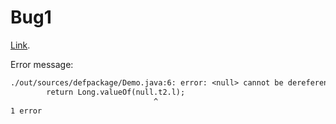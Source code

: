 # Bug1


[Link](https://github.com/skylot/jadx/issues/1828).

Error message:

``` txt
./out/sources/defpackage/Demo.java:6: error: <null> cannot be dereferenced
        return Long.valueOf(null.t2.l);
                                ^
1 error
```

